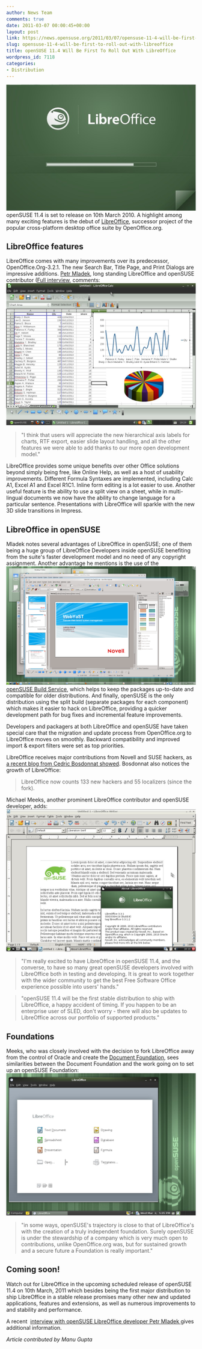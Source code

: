 ```yaml
---
author: News Team
comments: true
date: 2011-03-07 00:00:45+00:00
layout: post
link: https://news.opensuse.org/2011/03/07/opensuse-11-4-will-be-first-to-roll-out-with-libreoffice/
slug: opensuse-11-4-will-be-first-to-roll-out-with-libreoffice
title: openSUSE 11.4 Will Be First To Roll Out With LibreOffice
wordpress_id: 7118
categories:
- Distribution
---
```


[![LibreOffice Splash on openSUSE](/wp-content/uploads/2011/03/LibreOffice-splash.jpg)](http://news.opensuse.org/2011/03/07/opensuse-11-4-will-be-first-to-roll-out-with-libreoffice/libreoffice-splash/)openSUSE 11.4 is set to release on 10th March 2010.  A highlight among many exciting features is the debut of [LibreOffice](http://www.libreoffice.org/), successor project of the popular cross-platform desktop office suite by OpenOffice.org.

<!-- more -->


## LibreOffice features


LibreOffice comes with many improvements over its predecessor, OpenOffice.Org-3.2.1. The new Search Bar, Title Page, and Print Dialogs are impressive additions. [Petr Mladek](http://sysbytes.wordpress.com/2011/03/07/an-interview-with-petr-mladek-libre-office-developer/), long standing LibreOffice and openSUSE contributor ([Full interview](http://sysbytes.wordpress.com/2011/03/07/an-interview-with-petr-mladek-libre-office-developer/), comments:
[![LibreOffice Calc on XFCE in openSUSE 11.4](/wp-content/uploads/2011/03/11.4-screenshot-libreoffice-calc-on-xfce.jpg)](http://news.opensuse.org/2011/03/07/opensuse-11-4-will-be-first-to-roll-out-with-libreoffice/11-4-screenshot-libreoffice-calc-on-xfce/)


<blockquote>"I think that users will appreciate the new hierarchical axis labels for charts, RTF export, easier slide layout handling, and all the other features we were able to add thanks to our more open development model."</blockquote>


LibreOffice provides some unique benefits over other Office solutions beyond simply being free, like Online Help, as well as a host of usability improvements. Different Formula Syntaxes are implemented, including Calc A1, Excel A1 and Excel R1C1. Inline form editing is a lot easier to use. Another useful feature is the ability to use a split view on a sheet, while in multi-lingual documents we now have the ability to change language for a particular sentence. Presentations with LibreOffice will sparkle with the new 3D slide transitions in Impress.


## LibreOffice in openSUSE


Mladek notes several advantages of LibreOffice in openSUSE; one of them being a huge group of LibreOffice Developers inside openSUSE benefiting from the suite's faster development model and no need of any copyright assignment. Another advantage he mentions is the use of the [![](/wp-content/uploads/2011/02/libreoffice.png)](http://news.opensuse.org/2011/03/07/opensuse-11-4-will-be-first-to-roll-out-with-libreoffice/libreoffice/)[openSUSE Build Service](https://build.opensuse.org/), which helps to keep the packages up-to-date and compatible for older distributions. And finally, openSUSE is the only distribution using the split build (separate packages for each component) which makes it easier to hack on LibreOffice, providing a quicker development path for bug fixes and incremental feature improvements.

Developers and packagers at both LibreOffice and openSUSE have taken special care that the migration and update process from OpenOffice.org to LibreOffice moves on smoothly. Backward compatibility and improved import & export filters were set as top priorities.

LibreOffice receives major contributions from Novell and SUSE hackers, as [a recent blog from Cedric Bosdonnat showed](http://cedric.bosdonnat.free.fr/wordpress/?p=758). Bosdonnat also notices the growth of LibreOffice:


<blockquote>LibreOffice now counts 133 new hackers and 55 localizers (since the fork).</blockquote>


Michael Meeks, another prominent LibreOffice contributor and openSUSE developer, adds:
[![LibreOffice Writer on LXDE in openSUSE 11.4](/wp-content/uploads/2011/03/11.4-screenshot-libreoffice-writer-on-lxde.jpg)](http://news.opensuse.org/2011/03/07/opensuse-11-4-will-be-first-to-roll-out-with-libreoffice/11-4-screenshot-libreoffice-writer-on-lxde/)


<blockquote>"I'm really excited to have LibreOffice in openSUSE 11.4, and the converse, to have so many great openSUSE developers involved with LibreOffice both in testing and developing. It is great to work together with the wider community to get the best Free Software Office experience possible into users' hands."</blockquote>




<blockquote>"openSUSE 11.4 will be the first stable distribution to ship with LibreOffice, a happy accident of timing. If you happen to be an enterprise user of SLED, don't worry - there will also be updates to LibreOffice across our portfolio of supported products."</blockquote>




## Foundations


Meeks, who was closely involved with the decision to fork LibreOffice away from the control of Oracle and create the [Document Foundation](http://www.documentfoundation.org/), sees similarities between the Document Foundation and the work going on to set up an openSUSE Foundation:
[![LibreOffice on GNOME in openSUSE 11.4](/wp-content/uploads/2011/03/11.4-screenshot-libreoffice-start.jpg)](http://news.opensuse.org/2011/03/07/opensuse-11-4-will-be-first-to-roll-out-with-libreoffice/11-4-screenshot-libreoffice-start/)


<blockquote>"in some ways, openSUSE's trajectory is close to that of LibreOffice's with the creation of a truly independent foundation. Surely openSUSE is under the stewardship of a company which is very much open to contributions, unlike OpenOffice.org was, but for sustained growth and a secure future a Foundation is really important."</blockquote>




## Coming soon!


Watch out for LibreOffice in the upcoming scheduled release of openSUSE 11.4 on 10th March, 2011 which besides being the first major distribution to ship LibreOffice in a stable release promises many other new and updated applications, features and extensions, as well as numerous improvements to and stability and performance.

A recent  [interview with openSUSE LibreOffice developer Petr Mladek ](http://sysbytes.wordpress.com/2011/03/07/an-interview-with-petr-mladek-libre-office-developer/)gives additional information.

_Article contributed by Manu Gupta_
